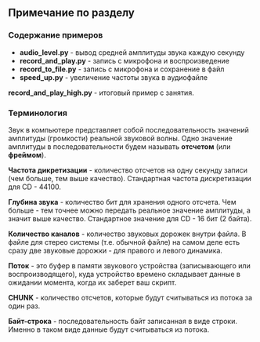 ## Примечание по разделу
### Содержание примеров
 - **audio_level.py** - вывод средней амплитуды звука каждую секунду
 - **record_and_play.py** - запись с микрофона и воспроизведение
 - **record_to_file.py** - запись с микрофона и сохранение в файл
 - **speed_up.py** - увеличение частоты звука в аудиофайле
 
**record_and_play_high.py** - итоговый пример с занятия.

### Терминология

Звук в компьютере представляет собой последовательность значений амплитуды (громкости) реальной звуковой волны. Одно значение амплитуды в последовательности будем называть **отсчетом** (или **фреймом**).

**Частота дикретизации** - количество отсчетов на одну секунду записи (чем больше, тем выше качество). Стандартная частота дискретизации для CD - 44100. 

**Глубина звука** - количество бит для хранения одного отсчета. Чем больше - тем точнее можно передать реальное значение амплитуды, а значит выше качество. Стандартное значение для CD - 16 бит (2 байта).

**Количество каналов** - количество звуковых дорожек внутри файла. В файле для стерео системы (т.е. обычной файле) на самом деле есть сразу две звуковые дорожки - для правого и левого динамика.

**Поток** - это буфер в памяти звукового устройства (записывающего или воспроизводящего), куда устройство времено складывает данные в ожидании момента, когда их заберет ваш скрипт.

**CHUNK** - количество отсчетов, которые будут считываться из потока за один раз.

**Байт-строка** - последовательность байт записанная в виде строки. Именно в таком виде данные будут считываться из потока.





